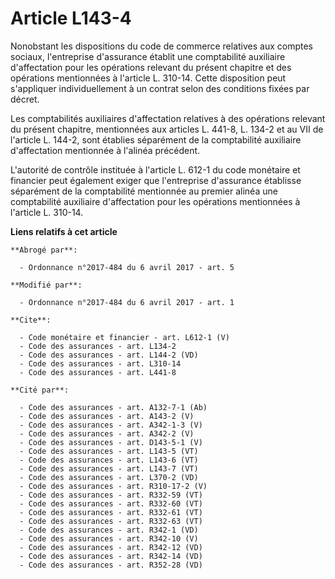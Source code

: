 # Article L143-4

Nonobstant les dispositions du code de commerce relatives aux comptes sociaux, l'entreprise d'assurance établit une
comptabilité auxiliaire d'affectation pour les opérations relevant du présent chapitre et des opérations mentionnées à
l'article L. 310-14. Cette disposition peut s'appliquer individuellement à un contrat selon des conditions fixées par décret.

Les comptabilités auxiliaires d'affectation relatives à des opérations relevant du présent chapitre, mentionnées aux articles
L. 441-8, L. 134-2 et au VII de l'article L. 144-2, sont établies séparément de la comptabilité auxiliaire d'affectation
mentionnée à l'alinéa précédent.

L'autorité de contrôle instituée à l'article L. 612-1 du code monétaire et financier peut également exiger que l'entreprise
d'assurance établisse séparément de la comptabilité mentionnée au premier alinéa une comptabilité auxiliaire d'affectation
pour les opérations mentionnées à l'article L. 310-14.

**Liens relatifs à cet article**

	**Abrogé par**:

	  - Ordonnance n°2017-484 du 6 avril 2017 - art. 5

	**Modifié par**:

	  - Ordonnance n°2017-484 du 6 avril 2017 - art. 1

	**Cite**:

	  - Code monétaire et financier - art. L612-1 (V)
	  - Code des assurances - art. L134-2
	  - Code des assurances - art. L144-2 (VD)
	  - Code des assurances - art. L310-14
	  - Code des assurances - art. L441-8

	**Cité par**:

	  - Code des assurances - art. A132-7-1 (Ab)
	  - Code des assurances - art. A143-2 (V)
	  - Code des assurances - art. A342-1-3 (V)
	  - Code des assurances - art. A342-2 (V)
	  - Code des assurances - art. D143-5-1 (V)
	  - Code des assurances - art. L143-5 (VT)
	  - Code des assurances - art. L143-6 (VT)
	  - Code des assurances - art. L143-7 (VT)
	  - Code des assurances - art. L370-2 (VD)
	  - Code des assurances - art. R310-17-2 (V)
	  - Code des assurances - art. R332-59 (VT)
	  - Code des assurances - art. R332-60 (VT)
	  - Code des assurances - art. R332-61 (VT)
	  - Code des assurances - art. R332-63 (VT)
	  - Code des assurances - art. R342-1 (VD)
	  - Code des assurances - art. R342-10 (V)
	  - Code des assurances - art. R342-12 (VD)
	  - Code des assurances - art. R342-14 (VD)
	  - Code des assurances - art. R352-28 (VD)
